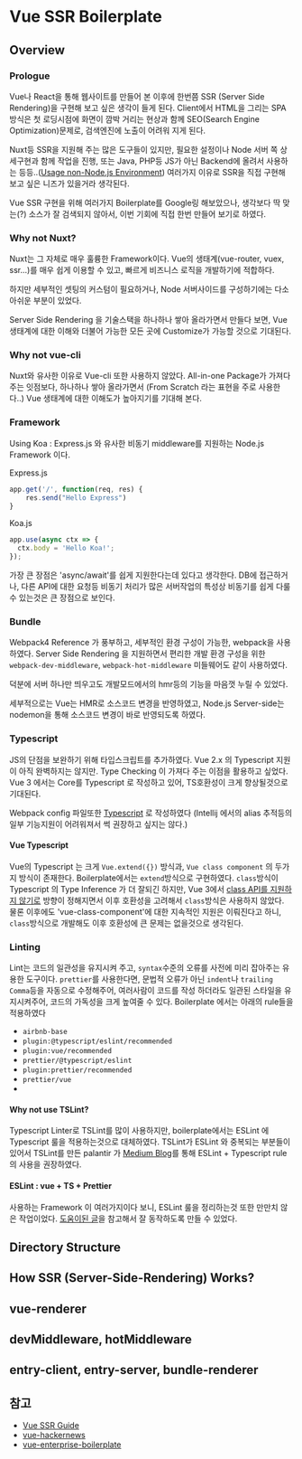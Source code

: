 # Vue SSR Boilerplate
## Overview
### Prologue
Vue나 React을 통해 웹사이트를 만들어 본 이후에 한번쯤 SSR (Server Side Rendering)을 구현해 보고 싶은 생각이 들게 된다. Client에서 HTML을 그리는 SPA방식은 첫 로딩시점에 화면이 깜박 거리는 현상과 함께 SEO(Search Engine Optimization)문제로, 검색엔진에 노출이 어려워 지게 된다. 

Nuxt등 SSR을 지원해 주는 많은 도구들이 있지만, 필요한 설정이나 Node 서버 쪽 상세구현과 함께 작업을 진행, 또는 Java, PHP등 JS가 아닌 Backend에 올려서 사용하는 등등..([Usage non-Node.js Environment](https://ssr.vuejs.org/guide/non-node.html)) 여러가지 이유로 SSR을 직접 구현해 보고 싶은 니즈가 있을거라 생각된다.

Vue SSR 구현을 위해 여러가지 Boilerplate를 Google링 해보았으나, 생각보다 딱 맞는(?) 소스가 잘 검색되지 않아서, 이번 기회에 직접 한번 만들어 보기로 하였다.

### Why not Nuxt?
Nuxt는 그 자체로 매우 훌륭한 Framework이다. Vue의 생태계(vue-router, vuex, ssr...)를 매우 쉽게 이용할 수 있고, 빠르게 비즈니스 로직을 개발하기에 적합하다.

하지만 세부적인 셋팅의 커스텀이 필요하거나, Node 서버사이드를 구성하기에는 다소 아쉬운 부분이 있었다.

Server Side Rendering 을 기술스택을 하나하나 쌓아 올라가면서 만들다 보면, Vue생태계에 대한 이해와 더불어 가능한 모든 곳에 Customize가 가능할 것으로 기대된다. 
### Why not vue-cli
Nuxt와 유사한 이유로 Vue-cli 또한 사용하지 않았다. 
All-in-one Package가 가져다 주는 잇점보다, 하나하나 쌓아 올라가면서 (From Scratch 라는 표현을 주로 사용한다..) Vue 생태계에 대한 이해도가 높아지기를 기대해 본다. 

### Framework
Using Koa : Express.js 와 유사한 비동기 middleware를 지원하는 Node.js Framework 이다. 

Express.js 
```js
app.get('/', function(req, res) {
	res.send("Hello Express")
}
```

Koa.js
```js
app.use(async ctx => {
  ctx.body = 'Hello Koa!';
});
```

가장 큰 장점은 'async/await'를 쉽게 지원한다는데 있다고 생각한다. DB에 접근하거나, 다른 API에 대한 요청등 비동기 처리가 많은 서버작업의 특성상 비동기를 쉽게 다룰수 있는것은 큰 장점으로 보인다.

### Bundle
Webpack4
Reference 가 풍부하고, 세부적인 환경 구성이 가능한, webpack을 사용하였다. Server Side Rendering 을 지원하면서 편리한 개발 환경 구성을 위한 `webpack-dev-middleware`, `webpack-hot-middleware` 미들웨어도 같이 사용하였다.

덕분에 서버 하나만 띄우고도 개발모드에서의 hmr등의 기능을 마음껏 누릴 수 있었다.

세부적으로는 Vue는 HMR로 소스코드 변경을 반영하였고,
Node.js Server-side는 nodemon을 통해 소스코드 변경이 바로 반영되도록 하였다. 

### Typescript
JS의 단점을 보완하기 위해 타입스크립트를 추가하였다. Vue 2.x 의 Typescript 지원이 아직 완벽하지는 않지만. Type Checking 이 가져다 주는 이점을 활용하고 싶었다.
Vue 3 에서는 Core를 Typescript 로 작성하고 있어, TS호환성이 크게 향상될것으로 기대된다.

Webpack config 파일또한 [Typescript](https://webpack.js.org/configuration/configuration-languages/#typescript) 로 작성하였다 (Intellij 에서의 alias 추적등의 일부 기능지원이 어려워져서 썩 권장하고 싶지는 않다.)

#### Vue Typescript 
Vue의 Typescript 는 크게 `Vue.extend({})` 방식과, `Vue class component` 의 두가지 방식이 존재한다. Boilerplate에서는 `extend`방식으로 구현하였다. `class`방식이 Typescript 의 Type Inference 가 더 잘되긴 하지만, Vue 3에서 [class API를 지원하지 않기로](https://github.com/vuejs/rfcs/pull/17#issuecomment-494242121) 방향이 정해지면서 이후 호환성을 고려해서 `class`방식은 사용하지 않았다. 물론 이후에도 'vue-class-component'에 대한 지속적인 지원은 이뤄진다고 하니, `class`방식으로 개발해도 이후 호환성에 큰 문제는 없을것으로 생각된다.

### Linting
Lint는 코드의 일관성을 유지시켜 주고, `syntax`수준의 오류를 사전에 미리 잡아주는 유용한 도구이다. `prettier`를 사용한다면, 문법적 오류가 아닌 `indent`나 `trailing Comma`등을 자동으로 수정해주어, 여러사람이 코드를 작성 하더라도 일관된 스타일을 유지시켜주어, 코드의 가독성을 크게 높여줄 수 있다.
Boilerplate 에서는 아래의 rule들을 적용하였다
  - `airbnb-base`
  - `plugin:@typescript/eslint/recommended`
  - `plugin:vue/recommended`
  - `prettier/@typescript/eslint`
  - `plugin:prettier/recommended`
  - `prettier/vue`
  - 
#### Why not use TSLint?
Typescript Linter로 TSLint를 많이 사용하지만, boilerplate에서는 ESLint 에 Typescript 룰을 적용하는것으로 대체하였다. TSLint가 ESLint 와 중복되는 부분들이 있어서 TSLint를 만든 palantir 가 [Medium Blog](https://medium.com/palantir/tslint-in-2019-1a144c2317a9)를 통해 ESLint + Typescript rule 의 사용을 권장하였다. 

#### ESLint : vue + TS + Prettier
사용하는 Framework 이 여러가지이다 보니, ESLint 룰을 정리하는것 또한 만만치 않은 작업이었다. [도움이된 글](https://www.robertcooper.me/using-eslint-and-prettier-in-a-typescript-project)을 참고해서 잘 동작하도록 만들 수 있었다. 

## Directory Structure

## How SSR (Server-Side-Rendering) Works?

## vue-renderer

## devMiddleware, hotMiddleware

## entry-client, entry-server, bundle-renderer

## 참고
- [Vue SSR Guide](https://ssr.vuejs.org/)
- [vue-hackernews](https://github.com/vuejs/vue-hackernews-2.0)
- [vue-enterprise-boilerplate](https://github.com/chrisvfritz/vue-enterprise-boilerplate)
